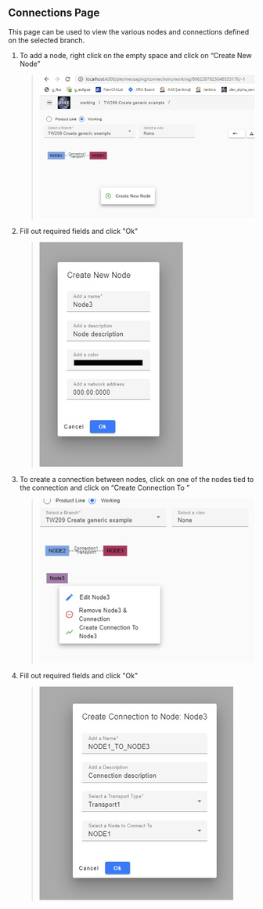 ## Connections Page

This page can be used to view the various nodes and connections defined on the selected branch.

1. To add a node, right click on the empty space and click on “Create New Node”
   &nbsp;
    > ![connectionspg1](../../images/mim/connectionspg1.jpg)
2. Fill out required fields and click "Ok"
   &nbsp;
    > ![connectionspg2](../../images/mim/connectionspg2.jpg)
3. To create a connection between nodes, click on one of the nodes tied to the connection and click on “Create Connection To <node>”
   &nbsp;
    > ![connectionspg3](../../images/mim/connectionspg3.jpg)
4. Fill out required fields and click "Ok"
   &nbsp;
    > ![connectionspg4](../../images/mim/connectionspg4.jpg)
